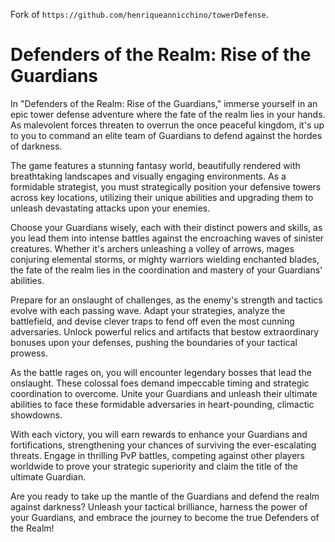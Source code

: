 Fork of `https://github.com/henriqueannicchino/towerDefense`.

# Defenders of the Realm: Rise of the Guardians
In "Defenders of the Realm: Rise of the Guardians," immerse yourself in an epic tower defense adventure where the fate of the realm lies in your hands. As malevolent forces threaten to overrun the once peaceful kingdom, it's up to you to command an elite team of Guardians to defend against the hordes of darkness.

The game features a stunning fantasy world, beautifully rendered with breathtaking landscapes and visually engaging environments. As a formidable strategist, you must strategically position your defensive towers across key locations, utilizing their unique abilities and upgrading them to unleash devastating attacks upon your enemies.

Choose your Guardians wisely, each with their distinct powers and skills, as you lead them into intense battles against the encroaching waves of sinister creatures. Whether it's archers unleashing a volley of arrows, mages conjuring elemental storms, or mighty warriors wielding enchanted blades, the fate of the realm lies in the coordination and mastery of your Guardians' abilities.

Prepare for an onslaught of challenges, as the enemy's strength and tactics evolve with each passing wave. Adapt your strategies, analyze the battlefield, and devise clever traps to fend off even the most cunning adversaries. Unlock powerful relics and artifacts that bestow extraordinary bonuses upon your defenses, pushing the boundaries of your tactical prowess.

As the battle rages on, you will encounter legendary bosses that lead the onslaught. These colossal foes demand impeccable timing and strategic coordination to overcome. Unite your Guardians and unleash their ultimate abilities to face these formidable adversaries in heart-pounding, climactic showdowns.

With each victory, you will earn rewards to enhance your Guardians and fortifications, strengthening your chances of surviving the ever-escalating threats. Engage in thrilling PvP battles, competing against other players worldwide to prove your strategic superiority and claim the title of the ultimate Guardian.

Are you ready to take up the mantle of the Guardians and defend the realm against darkness? Unleash your tactical brilliance, harness the power of your Guardians, and embrace the journey to become the true Defenders of the Realm!
